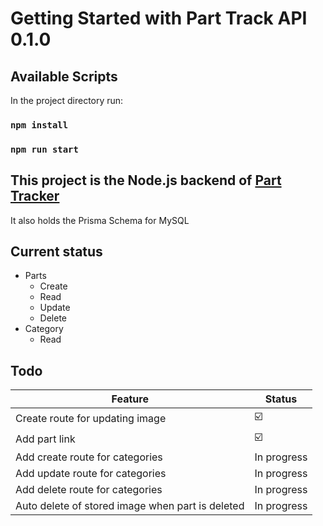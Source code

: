 # Getting Started with Part Track API 0.1.0

## Available Scripts

In the project directory run:

### `npm install`
### `npm run start`

## This project is the Node.js backend of [Part Tracker](https://github.com/louis171/part-tracker)

It also holds the Prisma Schema for MySQL

## Current status

* Parts
  - Create
  - Read
  - Update
  - Delete
* Category
  - Read

## Todo

| Feature  | Status |
| ------------- | ------------- |
| Create route for updating image  | :ballot_box_with_check:  |
| Add part link  | :ballot_box_with_check:  |
| Add create route for categories  | In progress  |
| Add update route for categories  | In progress  |
| Add delete route for categories  | In progress  |
| Auto delete of stored image when part is deleted  | In progress  |